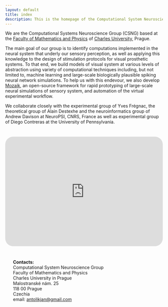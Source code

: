 ```yaml
---
layout: default
title: index
description: This is the homepage of the Computational System Neuroscience Group at the Faculty of Mathematics and Physics of Charles University, Prague. Here you can find our information about our research projects, software, publications, and project proposals.
---
```



<div class="charles_uni_picture"></div> 

We are the Computational Systems Neuroscience Group (CSNG) based at the [Faculty of Mathematics and Physics](https://www.mff.cuni.cz/) of [Charles University](https://cuni.cz/), Prague. 

The main goal of our group is to identify computations implemented in the neural system that underly our sensory perception, as well as applying this knowledge to the design of stimulation protocols for visual prosthetic systems. To that end, we build models of visual system at various levels of abstraction using variety of computational techniques including, but not limited to, machine learning and large-scale biologically plausible spiking neural network simulations. To help us with this endevour, we also develop [Mozaik](/software.html), an open-source framework for rapid prototyping of large-scale neural simulations of sensory system, and automation of the virtual experimental workflow.

We collaborate closely with the experimental group of Yves Frégnac, the theoretical group of Alain Destexhe and the neuroinformatics group of Andrew Davison at NeuroPSI, CNRS, France as well as experimental group of Diego Contreras at the University of Pennsylvania.

<div class="flex">
           <iframe src="https://maps.google.com/maps?q=charles%20university%20malostranske&t=&z=13&ie=UTF8&iwloc=&output=embed" height="450" style="border-radius:25px;border:0;width: 100%;height: 350px; margin-top:25px;" allowfullscreen="" loading="lazy"></iframe>
        <div style="margin-left: 25px; margin-top:25px;">
            <br>
            <b>Contacts:</b>
            <br>
            Computational System Neuroscience Group <br>
            Faculty of Mathematics and Physics<br>
            Charles University in Prague<br>
            Malostranské nám. 25<br>
            118 00 Prague<br>
            Czechia<br>
            email: <a href="mailto:antolikjan@gmail.com">antolikjan@gmail.com</a>
    </div>
</div>

